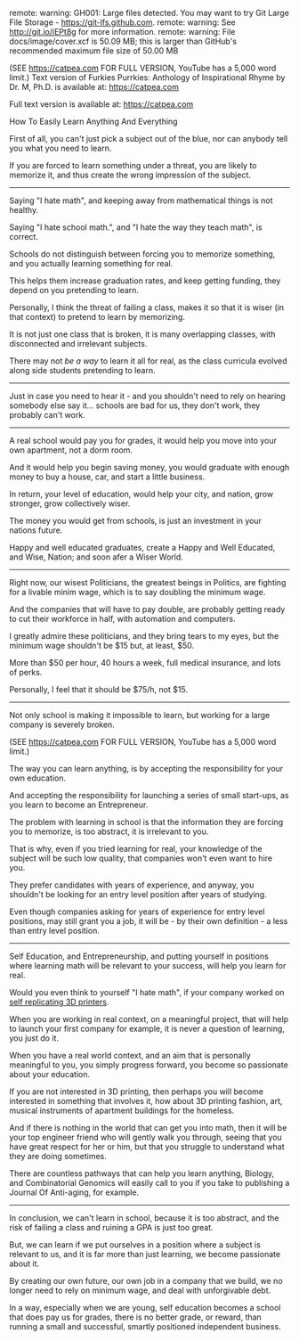 remote: warning: GH001: Large files detected. You may want to try Git Large File Storage - https://git-lfs.github.com.
remote: warning: See http://git.io/iEPt8g for more information.
remote: warning: File docs/image/cover.xcf is 50.09 MB; this is larger than GitHub's recommended maximum file size of 50.00 MB

(SEE https://catpea.com FOR FULL VERSION, YouTube has a 5,000 word limit.)
Text version of Furkies Purrkies: Anthology of Inspirational Rhyme by Dr. M, Ph.D. is available at: https://catpea.com


Full text version is available at: https://catpea.com

How To Easily Learn Anything And Everything


First of all, you can't just pick a subject out of the blue,
nor can anybody tell you what you need to learn.

If you are forced to learn something under a threat,
you are likely to memorize it, and thus create the wrong impression of the subject.

---

Saying "I hate math",
and keeping away from mathematical things is not healthy.

Saying "I hate school math.", and "I hate the way they teach math",
is correct.

Schools do not distinguish between forcing you to memorize something,
and you actually learning something for real.

This helps them increase graduation rates,
and keep getting funding, they depend on you pretending to learn.

Personally, I think the threat of failing a class,
makes it so that it is wiser (in that context) to pretend to learn by memorizing.

It is not just one class that is broken,
it is many overlapping classes, with disconnected and irrelevant subjects.

There may not _be a way_ to learn it all for real,
as the class curricula evolved along side students pretending to learn.


---

Just in case you need to hear it - and you shouldn't need to rely on hearing somebody else say it...
schools are bad for us, they don't work, they probably can't work.

---

A real school would pay you for grades,
it would help you move into your own apartment, not a dorm room.

And it would help you begin saving money,
you would graduate with enough money to buy a house, car, and start a little business.

In return, your level of education,
would help your city, and nation, grow stronger, grow collectively wiser.

The money you would get from schools,
is just an investment in your nations future.

Happy and well educated graduates,
create a Happy and Well Educated, and Wise, Nation; and soon afer a Wiser World.

---

Right now, our wisest Politicians, the greatest beings in Politics,
are fighting for a livable minim wage, which is to say doubling the minimum wage.

And the companies that will have to pay double,
are probably getting ready to cut their workforce in half, with automation and computers.

I greatly admire these politicians, and they bring tears to my eyes,
but the minimum wage shouldn't be $15 but, at least, $50.

More than $50 per hour, 40 hours a week,
full medical insurance, and lots of perks.

Personally, I feel that it should be $75/h,
not $15.

---

Not only school is making it impossible to learn,
but working for a large company is severely broken.

(SEE https://catpea.com FOR FULL VERSION, YouTube has a 5,000 word limit.)

The way you can learn anything,
is by accepting the responsibility for your own education.

And accepting the responsibility for launching a series of small start-ups,
as you learn to become an Entrepreneur.

The problem with learning in school is that the information they are forcing you to memorize,
is too abstract, it is irrelevant to you.

That is why, even if you tried learning for real,
your knowledge of the subject will be such low quality, that companies won't even want to hire you.

They prefer candidates with years of experience,
and anyway, you shouldn't be looking for an entry level position after years of studying.

Even though companies asking for years of experience for entry level positions,
may still grant you a job, it will be - by their own definition - a less than entry level position.

---

Self Education, and Entrepreneurship, and putting yourself in positions where learning math will be relevant to your success,
will help you learn for real.

Would you even think to yourself "I hate math",
if your company worked on <a href="https://www.youtube.com/watch?v=VV0Tjwq7Uc0">self replicating 3D printers</a>.

When you are working in real context, on a meaningful project,
that will help to launch your first company for example, it is never a question of learning, you just do it.

When you have a real world context, and an aim that is personally meaningful to you,
you simply progress forward, you become so passionate about your education.

If you are not interested in 3D printing, then perhaps you will become interested in something that involves it,
how about 3D printing fashion, art, musical instruments of apartment buildings for the homeless.

And if there is nothing in the world that can get you into math,
then it will be your top engineer friend who will gently walk you through, seeing that you have great respect for her or him,
but that you struggle to understand what they are doing sometimes.

There are countless pathways that can help you learn anything,
Biology, and Combinatorial Genomics will easily call to you if you take to publishing a Journal Of Anti-aging, for example.

---

In conclusion, we can't learn in school, because it is too abstract,
and the risk of failing a class and ruining a GPA is just too great.

But, we can learn if we put ourselves in a position where a subject is relevant to us,
and it is far more than just learning, we become passionate about it.

By creating our own future, our own job in a company that we build,
we no longer need to rely on minimum wage, and deal with unforgivable debt.

In a way, especially when we are young, self education becomes a school that does pay us for grades,
there is no better grade, or reward, than running a small and successful, smartly positioned independent business.

